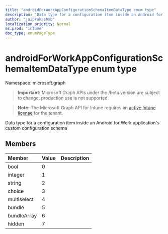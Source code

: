 ```yaml
---
title: "androidForWorkAppConfigurationSchemaItemDataType enum type"
description: "Data type for a configuration item inside an Android for Work application's custom configuration schema"
author: "jaiprakashmb"
localization_priority: Normal
ms.prod: "intune"
doc_type: enumPageType
---
```


# androidForWorkAppConfigurationSchemaItemDataType enum type

Namespace: microsoft.graph

> **Important:** Microsoft Graph APIs under the /beta version are subject to change; production use is not supported.

> **Note:** The Microsoft Graph API for Intune requires an [active Intune license](https://go.microsoft.com/fwlink/?linkid=839381) for the tenant.

Data type for a configuration item inside an Android for Work application's custom configuration schema

## Members
|Member|Value|Description|
|:---|:---|:---|
|bool|0||
|integer|1||
|string|2||
|choice|3||
|multiselect|4||
|bundle|5||
|bundleArray|6||
|hidden|7||
